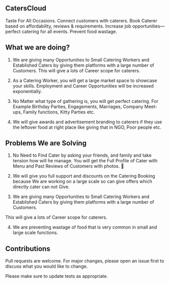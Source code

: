 
## CatersCloud
Taste For All Occasions. Connect customers with caterers. Book Caterer based on affordability, reviews & requirements. Increase job opportunities—perfect catering for all events. Prevent food wastage.
## What we are doing?
1. We are giving many Opportunities to Small Catering Workers and Established Caters by giving them platforms with a large number of Customers.
This will give a lots of Career scope for caterers.

2. As a Catering Worker, you will get a large market space to showcase your skills.
Employment and Career Opportunities will be increased exponentially.

3. No Matter what type of gathering is, you will get perfect catering.
For Example Birthday Parties, Engagements, Marriages, Company Meet-ups, Family functions, Kitty Parties etc.

4. We will give awards and advertisement branding to caterers if they use the leftover food at right place like giving that in NGO, Poor people etc.

## Problems We are Solving
1. No Need to Find Cater by asking your friends, and family and take tension how will he manage.
You will get the Full Profile of Cater with Menu and Past Reviews
of Customers with photos. 

2. We will give you full support and discounts on the Catering Booking because We are working on a large scale so can give offers which directly cater can not Give.

3. We are giving many Opportunities to Small Catering Workers and Established Caters by giving them platforms with a large number of Customers.

This will give a lots of Career scope for caterers.

4. We are preventing wastage of food that is very common in small and large scale functions.

## Contributions
Pull requests are welcome. For major changes, please open an issue first to discuss what you would like to change.

Please make sure to update tests as appropriate.
